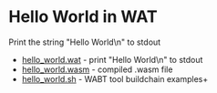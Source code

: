# Hello World in WAT

Print the string "Hello World\n" to stdout

- [hello_world.wat](hello_world.wat)   - print "Hello World\n" to stdout
- [hello_world.wasm](hello_world.wasm) - compiled .wasm file
- [hello_world.sh](hello_world.sh)     - WABT tool buildchain examples+ 
